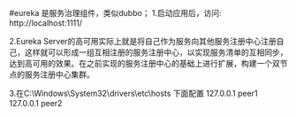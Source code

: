 #eureka 是服务治理组件，类似dubbo；
1.启动应用后，访问: http://localhost:1111/

2.Eureka Server的高可用实际上就是将自己作为服务向其他服务注册中心注册自己，这样就可以形成一组互相注册的服务注册中心，以实现服务清单的互相同步，达到高可用的效果。在之前实现的服务注册中心的基础上进行扩展，构建一个双节点的服务注册中心集群。

3.在C:\Windows\System32\drivers\etc\hosts 下面配置
   127.0.0.1 peer1
   127.0.0.1 peer2
